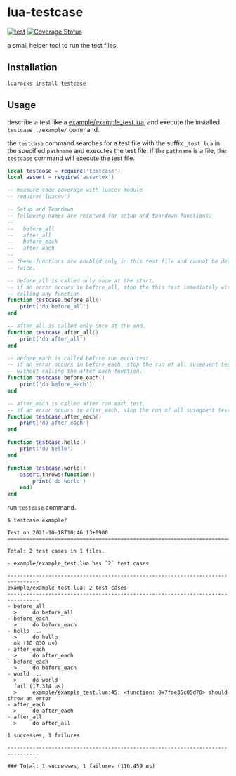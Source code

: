 # lua-testcase

[![test](https://github.com/mah0x211/lua-testcase/actions/workflows/test.yml/badge.svg)](https://github.com/mah0x211/lua-testcase/actions/workflows/test.yml)
[![Coverage Status](https://coveralls.io/repos/github/mah0x211/lua-testcase/badge.svg?branch=master)](https://coveralls.io/github/mah0x211/lua-testcase?branch=master)

a small helper tool to run the test files.

## Installation

```
luarocks install testcase
```

## Usage

describe a test like a [example/example_test.lua](example/example_test.lua), and execute the installed `testcase ./example/` command.

the `testcase` command searches for a test file with the suffix `_test.lua` in the specified `pathname` and executes the test file. if the `pathname` is a file, the `testcase` command will execute the test file.

```lua
local testcase = require('testcase')
local assert = require('assertex')

-- measure code coverage with luacov module
-- require('luacov')

-- Setup and Teardown
-- following names are reserved for setup and teardown functions;
--
--   before_all
--   after_all
--   before_each
--   after_each
--
-- these functions are enabled only in this test file and cannot be defined
-- twice.

-- before_all is called only once at the start.
-- if an error occurs in before_all, stop the this test immediately without
-- calling any function.
function testcase.before_all()
    print('do before_all')
end

-- after_all is called only once at the end.
function testcase.after_all()
    print('do after_all')
end

-- before_each is called before run each test.
-- if an error occurs in before_each, stop the run of all susequent tests
-- without calling the after_each function.
function testcase.before_each()
    print('do before_each')
end

-- after_each is called after ran each test.
-- if an error occurs in after_each, stop the run of all susequent tests.
function testcase.after_each()
    print('do after_each')
end

function testcase.hello()
    print('do hello')
end

function testcase.world()
    assert.throws(function()
        print('do world')
    end)
end
```

run `testcase` command.

```
$ testcase example/

Test on 2021-10-18T10:46:13+0900
================================================================================

Total: 2 test cases in 1 files.

- example/example_test.lua has `2` test cases

--------------------------------------------------------------------------------
example/example_test.lua: 2 test cases
--------------------------------------------------------------------------------
- before_all
  >     do before_all
- before_each
  >     do before_each
- hello ...   
  >     do hello
  ok (10.830 us)
- after_each
  >     do after_each
- before_each
  >     do before_each
- world ...   
  >     do world
  fail (17.314 us)  
  >     example/example_test.lua:45: <function: 0x7fae35c05d70> should throw an error
- after_each
  >     do after_each
- after_all
  >     do after_all

1 successes, 1 failures

--------------------------------------------------------------------------------

### Total: 1 successes, 1 failures (110.459 us)

```
